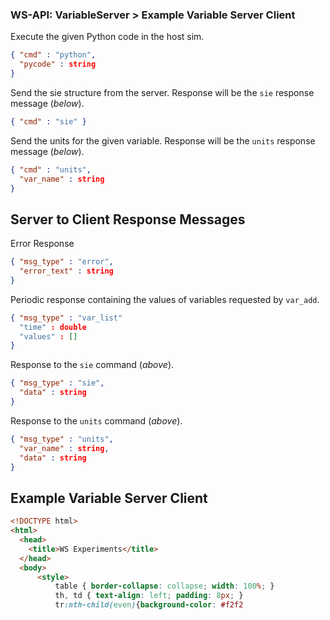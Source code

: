 ### WS-API: VariableServer > Example Variable Server Client

Execute the given Python code in the host sim.

```json
{ "cmd" : "python",
  "pycode" : string
}
```

Send the sie structure from the server. Response will be the ```sie``` response message (*below*).

```json
{ "cmd" : "sie" }
```

Send the units for the given variable. Response will be the ```units``` response message (*below*).

```json
{ "cmd" : "units",
  "var_name" : string
}
```

## Server to Client Response Messages

Error Response

```json
{ "msg_type" : "error",
  "error_text" : string
}
```

Periodic response containing the values of variables requested by ```var_add```.

```json
{ "msg_type" : "var_list"
  "time" : double
  "values" : []
}
```

Response to the ```sie``` command (*above*).

```json
{ "msg_type" : "sie",
  "data" : string
}
```

Response to the ```units``` command (*above*).

```json
{ "msg_type" : "units",
  "var_name" : string,
  "data" : string
}
```


## Example Variable Server Client
```html
<!DOCTYPE html>
<html>
  <head>
    <title>WS Experiments</title>
  </head>
  <body>
      <style>
          table { border-collapse: collapse; width: 100%; }
          th, td { text-align: left; padding: 8px; }
          tr:nth-child(even){background-color: #f2f2
